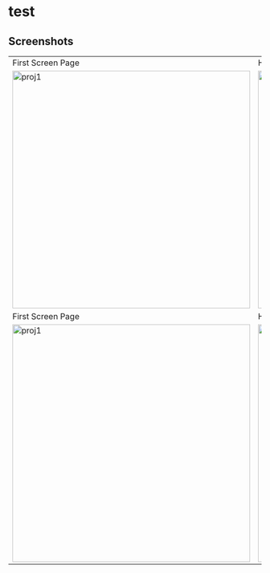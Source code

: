 # test

## Screenshots
<table>
  <tr>
    <td>First Screen Page</td>
    <td>Holiday Mention</td>
    <td>Present day in purple and selected day in pink</td>
  </tr>
  <tr>
    <td><img alt="proj1" src="https://user-images.githubusercontent.com/29722295/193432992-e6074efd-a445-46ab-966d-12d772ed0337.png" width="473"/></td>
    <td><img alt="proj1" src="https://user-images.githubusercontent.com/29722295/193432992-e6074efd-a445-46ab-966d-12d772ed0337.png" width="473"/></td>
    <td><img alt="proj1" src="https://user-images.githubusercontent.com/29722295/193432992-e6074efd-a445-46ab-966d-12d772ed0337.png" width="473"/></td>       </tr>
  <tr>
    <td>First Screen Page</td>
    <td>Holiday Mention</td>
    <td>Present day in purple and selected day in pink</td>
  </tr>
  <tr>
    <td><img alt="proj1" src="https://user-images.githubusercontent.com/29722295/193432992-e6074efd-a445-46ab-966d-12d772ed0337.png" width="473"/></td>
    <td><img alt="proj1" src="https://user-images.githubusercontent.com/29722295/193432992-e6074efd-a445-46ab-966d-12d772ed0337.png" width="473"/></td>
    <td><img alt="proj1" src="https://user-images.githubusercontent.com/29722295/193432992-e6074efd-a445-46ab-966d-12d772ed0337.png" width="473"/></td>
  </tr>
</table>

